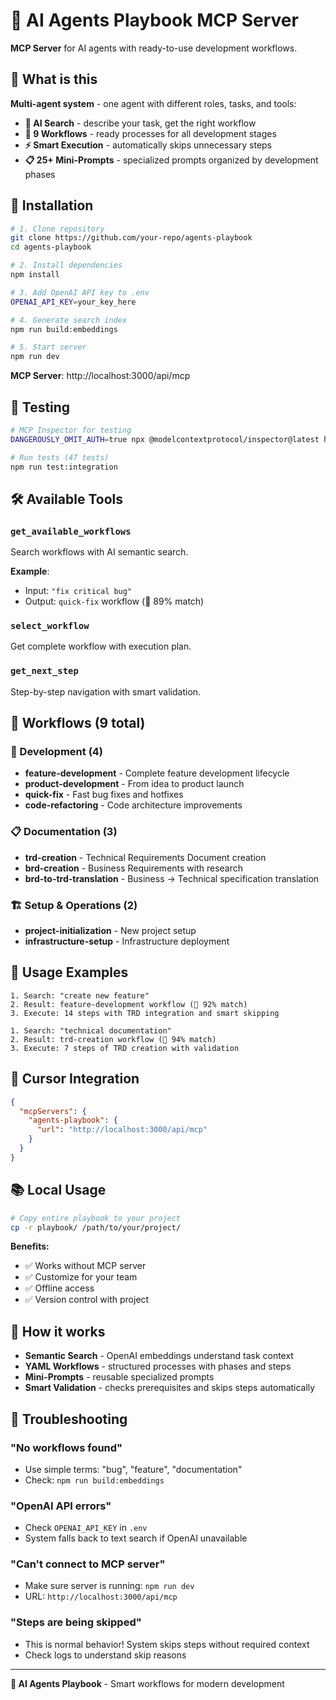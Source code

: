 # 🤖 AI Agents Playbook MCP Server

**MCP Server** for AI agents with ready-to-use development workflows.

## 🎯 What is this

**Multi-agent system** - one agent with different roles, tasks, and tools:

- **🧠 AI Search** - describe your task, get the right workflow
- **🔧 9 Workflows** - ready processes for all development stages  
- **⚡ Smart Execution** - automatically skips unnecessary steps
- **📋 25+ Mini-Prompts** - specialized prompts organized by development phases

## 🚀 Installation

```bash
# 1. Clone repository
git clone https://github.com/your-repo/agents-playbook
cd agents-playbook

# 2. Install dependencies
npm install

# 3. Add OpenAI API key to .env
OPENAI_API_KEY=your_key_here

# 4. Generate search index
npm run build:embeddings

# 5. Start server
npm run dev
```

**MCP Server**: http://localhost:3000/api/mcp

## 🧪 Testing

```bash
# MCP Inspector for testing
DANGEROUSLY_OMIT_AUTH=true npx @modelcontextprotocol/inspector@latest http://localhost:3000/api/mcp

# Run tests (47 tests)
npm run test:integration
```

## 🛠️ Available Tools

### `get_available_workflows`
Search workflows with AI semantic search.

**Example**: 
- Input: `"fix critical bug"`
- Output: `quick-fix` workflow (🎯 89% match)

### `select_workflow`  
Get complete workflow with execution plan.

### `get_next_step`
Step-by-step navigation with smart validation.

## 📁 Workflows (9 total)

### 🚀 Development (4)
- **feature-development** - Complete feature development lifecycle
- **product-development** - From idea to product launch
- **quick-fix** - Fast bug fixes and hotfixes
- **code-refactoring** - Code architecture improvements

### 📋 Documentation (3)
- **trd-creation** - Technical Requirements Document creation
- **brd-creation** - Business Requirements with research  
- **brd-to-trd-translation** - Business → Technical specification translation

### 🏗️ Setup & Operations (2)
- **project-initialization** - New project setup
- **infrastructure-setup** - Infrastructure deployment

## 🎯 Usage Examples

```
1. Search: "create new feature"
2. Result: feature-development workflow (🎯 92% match)  
3. Execute: 14 steps with TRD integration and smart skipping
```

```
1. Search: "technical documentation"  
2. Result: trd-creation workflow (🎯 94% match)
3. Execute: 7 steps of TRD creation with validation
```

## 🔌 Cursor Integration

```json
{
  "mcpServers": {
    "agents-playbook": {
      "url": "http://localhost:3000/api/mcp"
    }
  }
}
```

## 📚 Local Usage

```bash
# Copy entire playbook to your project
cp -r playbook/ /path/to/your/project/
```

**Benefits:**
- ✅ Works without MCP server
- ✅ Customize for your team
- ✅ Offline access
- ✅ Version control with project

## 🧠 How it works

- **Semantic Search** - OpenAI embeddings understand task context
- **YAML Workflows** - structured processes with phases and steps
- **Mini-Prompts** - reusable specialized prompts
- **Smart Validation** - checks prerequisites and skips steps automatically

## 🐛 Troubleshooting

### "No workflows found"
- Use simple terms: "bug", "feature", "documentation"
- Check: `npm run build:embeddings`

### "OpenAI API errors"  
- Check `OPENAI_API_KEY` in `.env`
- System falls back to text search if OpenAI unavailable

### "Can't connect to MCP server"
- Make sure server is running: `npm run dev`
- URL: `http://localhost:3000/api/mcp`

### "Steps are being skipped"
- This is normal behavior! System skips steps without required context
- Check logs to understand skip reasons

---

**🚀 AI Agents Playbook** - Smart workflows for modern development